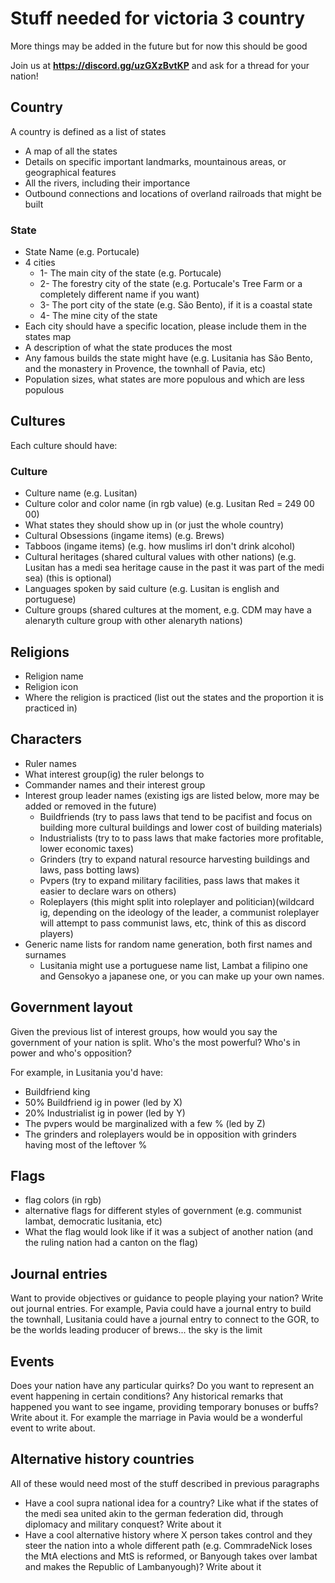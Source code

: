 # Stuff needed for victoria 3 country

More things may be added in the future but for now this should be good

Join us at **https://discord.gg/uzGXzBvtKP** and ask for a thread for your nation!

## Country 

A country is defined as a list of states

* A map of all the states
* Details on specific important landmarks, mountainous areas, or geographical features
* All the rivers, including their importance
* Outbound connections and locations of overland railroads that might be built

### State

* State Name (e.g. Portucale)
* 4 cities
    * 1- The main city of the state (e.g. Portucale)
    * 2- The forestry city of the state (e.g. Portucale's Tree Farm or a completely different name if you want)
    * 3- The port city of the state (e.g. São Bento), if it is a coastal state
    * 4- The mine city of the state
* Each city should have a specific location, please include them in the states map
* A description of what the state produces the most
* Any famous builds the state might have (e.g. Lusitania has São Bento, and the monastery in Provence, the townhall of Pavia, etc)
* Population sizes, what states are more populous and which are less populous

## Cultures

Each culture should have:

### Culture 

* Culture name (e.g. Lusitan)
* Culture color and color name (in rgb value) (e.g. Lusitan Red = 249 00 00)
* What states they should show up in (or just the whole country)
* Cultural Obsessions (ingame items) (e.g. Brews)
* Tabboos (ingame items) (e.g. how muslims irl don't drink alcohol)
* Cultural heritages (shared cultural values with other nations) (e.g. Lusitan has a medi sea heritage cause in the past it was part of the medi sea) (this is optional)
* Languages spoken by said culture (e.g. Lusitan is english and portuguese)
* Culture groups (shared cultures at the moment, e.g. CDM may have a alenaryth culture group with other alenaryth nations)

## Religions

* Religion name
* Religion icon
* Where the religion is practiced (list out the states and the proportion it is practiced in)

## Characters

* Ruler names
* What interest group(ig) the ruler belongs to
* Commander names and their interest group
* Interest group leader names (existing igs are listed below, more may be added or removed in the future)
    * Buildfriends (try to pass laws that tend to be pacifist and focus on building more cultural buildings and lower cost of building materials)
    * Industrialists (try to to pass laws that make factories more profitable, lower economic taxes)
    * Grinders (try to expand natural resource harvesting buildings and laws, pass botting laws)
    * Pvpers (try to expand military facilities, pass laws that makes it easier to declare wars on others)
    * Roleplayers (this might split into roleplayer and politician)(wildcard ig, depending on the ideology of the leader, a communist roleplayer will attempt to pass communist laws, etc, think of this as discord players)
* Generic name lists for random name generation, both first names and surnames
    * Lusitania might use a portuguese name list, Lambat a filipino one and Gensokyo a japanese one, or you can make up your own names.

## Government layout

Given the previous list of interest groups, how would you say the government of your nation is split. Who's the most powerful? Who's in power and who's opposition?

For example, in Lusitania you'd have:
* Buildfriend king
* 50% Buildfriend ig in power (led by X)
* 20% Industrialist ig in power (led by Y)
* The pvpers would be marginalized with a few % (led by Z)
* The grinders and roleplayers would be in opposition with grinders having most of the leftover %

## Flags

* flag colors (in rgb)
* alternative flags for different styles of government (e.g. communist lambat, democratic lusitania, etc)
* What the flag would look like if it was a subject of another nation (and the ruling nation had a canton on the flag)

## Journal entries

Want to provide objectives or guidance to people playing your nation? Write out journal entries. For example, Pavia could have a journal entry to build the townhall, Lusitania could have a journal entry to connect to the GOR, to be the worlds leading producer of brews... the sky is the limit

## Events

Does your nation have any particular quirks? Do you want to represent an event happening in certain conditions? Any historical remarks that happened you want to see ingame, providing temporary bonuses or buffs? Write about it. For example the marriage in Pavia would be a wonderful event to write about.

## Alternative history countries

All of these would need most of the stuff described in previous paragraphs

* Have a cool supra national idea for a country? Like what if the states of the medi sea united akin to the german federation did, through diplomacy and military conquest? Write about it
* Have a cool alternative history where X person takes control and they steer the nation into a whole different path (e.g. CommradeNick loses the MtA elections and MtS is reformed, or Banyough takes over lambat and makes the Republic of Lambanyough)? Write about it

